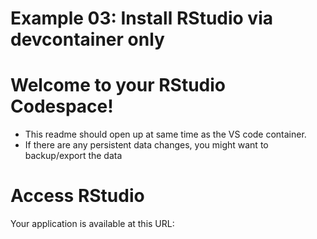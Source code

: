 # Example 03: Install RStudio via devcontainer only
# Welcome to your RStudio Codespace!
- This readme should open up at same time as the VS code container. 
- If there are any persistent data changes, you might want to backup/export the data 

# Access RStudio
Your application is available at this URL:
